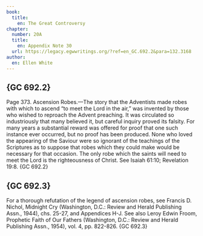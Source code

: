 ```yaml
---
book:
  title:
    en: The Great Controversy
chapter:
  number: 20A
  title:
    en: Appendix Note 30
  url: https://legacy.egwwritings.org/?ref=en_GC.692.2&para=132.3168
author:
  en: Ellen White
---
```


## {GC 692.2}

Page 373. Ascension Robes.—The story that the Adventists made robes with which to ascend “to meet the Lord in the air,” was invented by those who wished to reproach the Advent preaching. It was circulated so industriously that many believed it, but careful inquiry proved its falsity. For many years a substantial reward was offered for proof that one such instance ever occurred, but no proof has been produced. None who loved the appearing of the Saviour were so ignorant of the teachings of the Scriptures as to suppose that robes which they could make would be necessary for that occasion. The only robe which the saints will need to meet the Lord is the righteousness of Christ. See Isaiah 61:10; Revelation 19:8. {GC 692.2}

## {GC 692.3}

For a thorough refutation of the legend of ascension robes, see Francis D. Nichol, Midnight Cry (Washington, D.C.: Review and Herald Publishing Assn., 1944), chs. 25-27, and Appendices H-J. See also Leroy Edwin Froom, Prophetic Faith of Our Fathers (Washington, D.C.: Review and Herald Publishing Assn., 1954), vol. 4, pp. 822-826. {GC 692.3}
